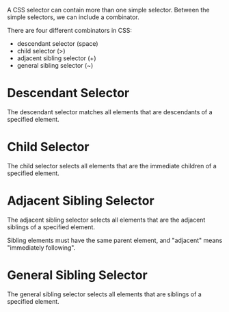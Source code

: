 A CSS selector can contain more than one simple selector. Between the simple selectors, we can
include a combinator.

There are four different combinators in CSS:

- descendant selector (space)
- child selector (>)
- adjacent sibling selector (+)
- general sibling selector (~)

# Descendant Selector

The descendant selector matches all elements that are descendants of a specified element.

# Child Selector

The child selector selects all elements that are the immediate children of a specified element.

# Adjacent Sibling Selector

The adjacent sibling selector selects all elements that are the adjacent siblings of a specified
element.

Sibling elements must have the same parent element, and "adjacent" means "immediately following".

# General Sibling Selector

The general sibling selector selects all elements that are siblings of a specified element.
